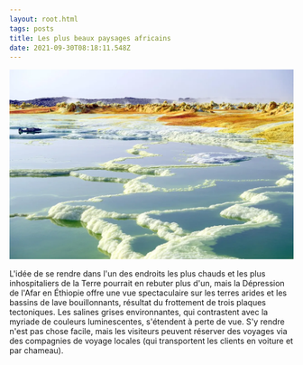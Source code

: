 ```yaml
---
layout: root.html
tags: posts
title: Les plus beaux paysages africains
date: 2021-09-30T08:18:11.548Z
---
```



![](/assets/img/uploads/paysageafrique.webp)

L'idée de se rendre dans l'un des endroits les plus chauds et les plus inhospitaliers de la Terre pourrait en rebuter plus d'un, mais la Dépression de l'Afar en Éthiopie offre une vue spectaculaire sur les terres arides et les bassins de lave bouillonnants, résultat du frottement de trois plaques tectoniques. Les salines grises environnantes, qui contrastent avec la myriade de couleurs luminescentes, s'étendent à perte de vue. S'y rendre n'est pas chose facile, mais les visiteurs peuvent réserver des voyages via des compagnies de voyage locales (qui transportent les clients en voiture et par chameau).